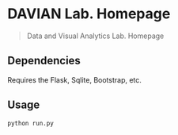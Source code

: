 # DAVIAN Lab. Homepage
> Data and Visual Analytics Lab. Homepage

## Dependencies
Requires the Flask, Sqlite, Bootstrap, etc.

## Usage
```bash
python run.py
```
